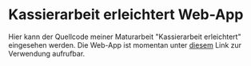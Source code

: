 # Kassierarbeit erleichtert Web-App

Hier kann der Quellcode meiner Maturarbeit "Kassierarbeit erleichtert" eingesehen werden.
Die Web-App ist momentan unter [diesem](https://kassier.ml) Link zur Verwendung aufrufbar.
